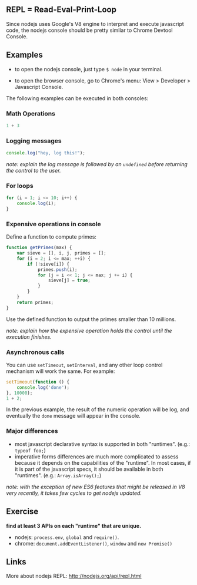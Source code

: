 ## REPL = Read-Eval-Print-Loop

Since nodejs uses Google's V8 engine to interpret and execute javascript code, the nodejs console should be pretty similar to Chrome Devtool Console.

## Examples

* to open the nodejs console, just type `$ node` in your terminal.

* to open the browser console, go to Chrome's menu: View > Developer > Javascript Console.

The following examples can be executed in both consoles:

### Math Operations

```javascript
1 + 3
```

### Logging messages

```javascript
console.log("hey, log this!");
```

_note: explain the log message is followed by an `undefined` before returning the control to the user._

### For loops

```javascript
for (i = 1; i <= 10; i++) {
    console.log(i);
}
```

### Expensive operations in console

Define a function to compute primes:

```javascript
function getPrimes(max) {
    var sieve = [], i, j, primes = [];
    for (i = 2; i <= max; ++i) {
        if (!sieve[i]) {
            primes.push(i);
            for (j = i << 1; j <= max; j += i) {
                sieve[j] = true;
            }
        }
    }
    return primes;
}
```

Use the defined function to output the primes smaller than 10 millions.

_note: explain how the expensive operation holds the control until the execution finishes._

### Asynchronous calls

You can use `setTimeout`, `setInterval`, and any other loop control mechanism will work the same. For example:

```javascript
setTimeout(function () {
    console.log('done');
}, 10000);
1 + 2;
```

In the previous example, the result of the numeric operation will be log, and eventually the `done` message will appear in the console.

### Major differences

* most javascript declarative syntax is supported in both "runtimes". (e.g.: `typeof foo;`)
* imperative forms differences are much more complicated to assess because it depends on the capabilities of the "runtime". In most cases, if it is part of the javascript specs, it should be available in both "runtimes". (e.g.: `Array.isArray();`)

_note: with the exception of new ES6 features that might be released in V8 very recently, it takes few cycles to get nodejs updated._

## Exercise

__find at least 3 APIs on each "runtime" that are unique.__

* nodejs: `process.env`, `global` and `require()`.
* chrome: `document.addEventListener()`, `window` and `new Promise()`

## Links

More about nodejs REPL: http://nodejs.org/api/repl.html
